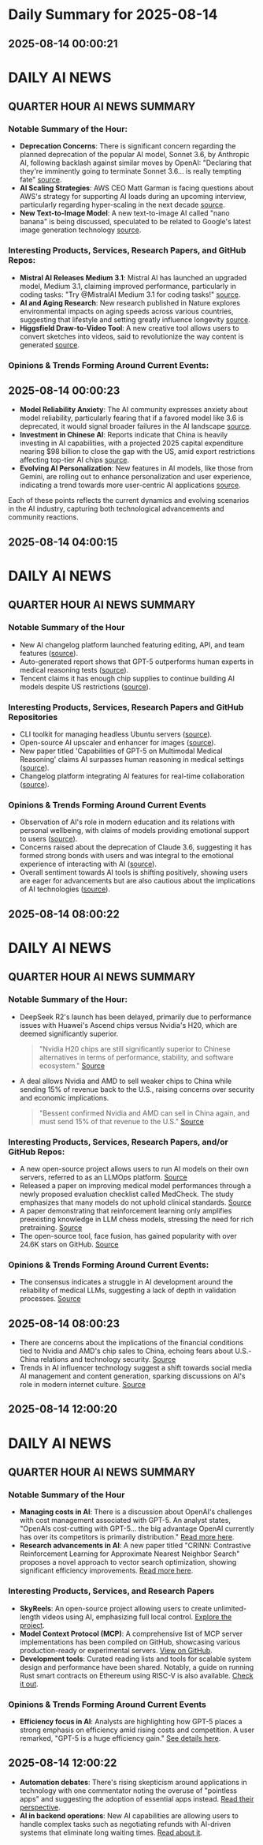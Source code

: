 # Daily Summary for 2025-08-14

## 2025-08-14 00:00:21

# DAILY AI NEWS

## QUARTER HOUR AI NEWS SUMMARY

### Notable Summary of the Hour:
- **Deprecation Concerns**: There is significant concern regarding the planned deprecation of the popular AI model, Sonnet 3.6, by Anthropic AI, following backlash against similar moves by OpenAI: "Declaring that they're imminently going to terminate Sonnet 3.6... is really tempting fate" [source](https://x.com/i/web/status/1955755374575018440).
- **AI Scaling Strategies**: AWS CEO Matt Garman is facing questions about AWS's strategy for supporting AI loads during an upcoming interview, particularly regarding hyper-scaling in the next decade [source](https://x.com/i/web/status/1955773852547735641).
- **New Text-to-Image Model**: A new text-to-image AI called "nano banana" is being discussed, speculated to be related to Google's latest image generation technology [source](https://x.com/i/web/status/1955777268363444356).

### Interesting Products, Services, Research Papers, and GitHub Repos:
- **Mistral AI Releases Medium 3.1**: Mistral AI has launched an upgraded model, Medium 3.1, claiming improved performance, particularly in coding tasks: "Try @MistralAI Medium 3.1 for coding tasks!" [source](https://x.com/i/web/status/1955745613754327334).
- **AI and Aging Research**: New research published in Nature explores environmental impacts on aging speeds across various countries, suggesting that lifestyle and setting greatly influence longevity [source](https://x.com/i/web/status/1955773443351142893).
- **Higgsfield Draw-to-Video Tool**: A new creative tool allows users to convert sketches into videos, said to revolutionize the way content is generated [source](https://x.com/i/web/status/1955743008445583471).

### Opinions & Trends Forming Around Current Events:

## 2025-08-14 00:00:23

- **Model Reliability Anxiety**: The AI community expresses anxiety about model reliability, particularly fearing that if a favored model like 3.6 is deprecated, it would signal broader failures in the AI landscape [source](https://x.com/i/web/status/1955780391698346038).
- **Investment in Chinese AI**: Reports indicate that China is heavily investing in AI capabilities, with a projected 2025 capital expenditure nearing $98 billion to close the gap with the US, amid export restrictions affecting top-tier AI chips [source](https://x.com/i/web/status/1955736321877795159).
- **Evolving AI Personalization**: New features in AI models, like those from Gemini, are rolling out to enhance personalization and user experience, indicating a trend towards more user-centric AI applications [source](https://x.com/i/web/status/1955728253416816747).

Each of these points reflects the current dynamics and evolving scenarios in the AI industry, capturing both technological advancements and community reactions.

## 2025-08-14 04:00:15

# DAILY AI NEWS

## QUARTER HOUR AI NEWS SUMMARY

### Notable Summary of the Hour
- New AI changelog platform launched featuring editing, API, and team features ([source](https://x.com/i/web/status/1955838603495407850)).
- Auto-generated report shows that GPT-5 outperforms human experts in medical reasoning tests ([source](https://x.com/i/web/status/1955788439514677420)).
- Tencent claims it has enough chip supplies to continue building AI models despite US restrictions ([source](https://x.com/i/web/status/1955783532900462788)).

### Interesting Products, Services, Research Papers and GitHub Repositories
- CLI toolkit for managing headless Ubuntu servers ([source](https://x.com/i/web/status/1955808167482315058)).
- Open-source AI upscaler and enhancer for images ([source](https://x.com/i/web/status/1955792949813326202)).
- New paper titled 'Capabilities of GPT-5 on Multimodal Medical Reasoning' claims AI surpasses human reasoning in medical settings ([source](https://x.com/i/web/status/1955788470598951021)).  
- Changelog platform integrating AI features for real-time collaboration ([source](https://x.com/i/web/status/1955838603495407850)).

### Opinions & Trends Forming Around Current Events
- Observation of AI's role in modern education and its relations with personal wellbeing, with claims of models providing emotional support to users ([source](https://x.com/i/web/status/1955802026241351771)).
- Concerns raised about the deprecation of Claude 3.6, suggesting it has formed strong bonds with users and was integral to the emotional experience of interacting with AI ([source](https://x.com/i/web/status/1955802026241351771)).
- Overall sentiment towards AI tools is shifting positively, showing users are eager for advancements but are also cautious about the implications of AI technologies ([source](https://x.com/i/web/status/1955809410909139330)).

## 2025-08-14 08:00:22

# DAILY AI NEWS

## QUARTER HOUR AI NEWS SUMMARY

### Notable Summary of the Hour:
- DeepSeek R2's launch has been delayed, primarily due to performance issues with Huawei's Ascend chips versus Nvidia's H20, which are deemed significantly superior. 
  > "Nvidia H20 chips are still significantly superior to Chinese alternatives in terms of performance, stability, and software ecosystem." [Source](https://x.com/i/web/status/1955901444709548281)
- A deal allows Nvidia and AMD to sell weaker chips to China while sending 15% of revenue back to the U.S., raising concerns over security and economic implications. 
  > "Bessent confirmed Nvidia and AMD can sell in China again, and must send 15% of that revenue to the U.S." [Source](https://x.com/i/web/status/1955846641778377074)

### Interesting Products, Services, Research Papers, and/or GitHub Repos:
- A new open-source project allows users to run AI models on their own servers, referred to as an LLMOps platform. [Source](https://x.com/i/web/status/1955869040490021149)
- Released a paper on improving medical model performances through a newly proposed evaluation checklist called MedCheck. The study emphasizes that many models do not uphold clinical standards. [Source](https://x.com/i/web/status/1955883839542231128)
- A paper demonstrating that reinforcement learning only amplifies preexisting knowledge in LLM chess models, stressing the need for rich pretraining. [Source](https://x.com/i/web/status/1955860199866040499)
- The open-source tool, face fusion, has gained popularity with over 24.6K stars on GitHub. [Source](https://x.com/i/web/status/1955845425887633719)

### Opinions & Trends Forming Around Current Events:
- The consensus indicates a struggle in AI development around the reliability of medical LLMs, suggesting a lack of depth in validation processes. [Source](https://x.com/i/web/status/1955883839542231128)

## 2025-08-14 08:00:23

- There are concerns about the implications of the financial conditions tied to Nvidia and AMD's chip sales to China, echoing fears about U.S.-China relations and technology security. [Source](https://x.com/i/web/status/1955846641778377074)
- Trends in AI influencer technology suggest a shift towards social media AI management and content generation, sparking discussions on AI's role in modern internet culture. [Source](https://x.com/i/web/status/1955898767841824847)

## 2025-08-14 12:00:20

# DAILY AI NEWS

## QUARTER HOUR AI NEWS SUMMARY

### Notable Summary of the Hour
- **Managing costs in AI**: There is a discussion about OpenAI's challenges with cost management associated with GPT-5. An analyst states, "OpenAIs cost-cutting with GPT-5... the big advantage OpenAI currently has over its competitors is primarily distribution." [Read more here](https://x.com/i/web/status/1955951188014211578).
- **Research advancements in AI**: A new paper titled "CRINN: Contrastive Reinforcement Learning for Approximate Nearest Neighbor Search" proposes a novel approach to vector search optimization, showing significant efficiency improvements. [Read more here](https://x.com/i/web/status/1955950025277575394).

### Interesting Products, Services, and Research Papers
- **SkyReels**: An open-source project allowing users to create unlimited-length videos using AI, emphasizing full local control. [Explore the project](https://x.com/i/web/status/1955928216335736921).
- **Model Context Protocol (MCP)**: A comprehensive list of MCP server implementations has been compiled on GitHub, showcasing various production-ready or experimental servers. [View on GitHub](https://x.com/i/web/status/1955957574823735595).
- **Development tools**: Curated reading lists and tools for scalable system design and performance have been shared. Notably, a guide on running Rust smart contracts on Ethereum using RISC-V is also available. [Check it out](https://x.com/i/web/status/1955945135218303085).

### Opinions & Trends Forming Around Current Events
- **Efficiency focus in AI**: Analysts are highlighting how GPT-5 places a strong emphasis on efficiency amid rising costs and competition. A user remarked, "GPT-5 is a huge efficiency gain." [See details here](https://x.com/i/web/status/1955916660008739185).

## 2025-08-14 12:00:22

- **Automation debates**: There's rising skepticism around applications in technology with one commentator noting the overuse of "pointless apps" and suggesting the adoption of essential apps instead. [Read their perspective](https://x.com/i/web/status/1955959804528124225).
- **AI in backend operations**: New AI capabilities are allowing users to handle complex tasks such as negotiating refunds with AI-driven systems that eliminate long waiting times. [Read about it](https://x.com/i/web/status/1955907340152209707).


